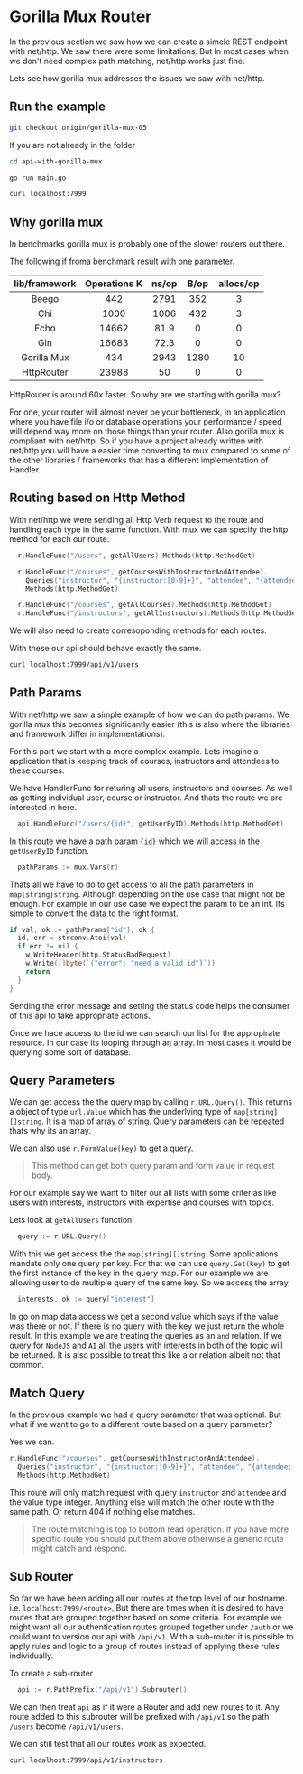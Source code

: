 # Gorilla Mux Router

In the previous section we saw how we can create a simele REST endpoint with net/http. We saw there were some limitations. But In most cases when we don't need complex path matching, net/http works just fine. 

Lets see how gorilla mux addresses the issues we saw with net/http.

## Run the example

```bash
git checkout origin/gorilla-mux-05
```

If you are not already in the folder

```bash
cd api-with-gorilla-mux
```

```bash
go run main.go
```

```bash
curl localhost:7999
```

## Why gorilla mux

In benchmarks gorilla mux is probably one of the slower routers out there. 

The following if froma benchmark result with one parameter.

| lib/framework | Operations K | ns/op | B/op | allocs/op |
|:-------------:|:------------:|:-----:|:----:|:---------:|
|     Beego     |      442     |  2791 |  352 |     3     |
|      Chi      |     1000     |  1006 |  432 |     3     |
|      Echo     |     14662    |  81.9 |   0  |     0     |
|      Gin      |     16683    |  72.3 |   0  |     0     |
|  Gorilla Mux  |      434     |  2943 | 1280 |     10    |
|   HttpRouter  |     23988    |   50  |   0  |     0     |

HttpRouter is around 60x faster. So why are we starting with gorilla mux?

For one, your router will almost never be your bottleneck, in an application where you have file i/o or database operations your performance / speed will depend way more on those things than your router. Also gorilla mux is compliant with net/http. So if you have a project already written with net/http you will have a easier time converting to mux compared to some of the other libraries / frameworks that has a different implementation of Handler.

## Routing based on Http Method

With net/http we were sending all Http Verb request to the route and handling each type in the same function. With mux we can specify the http method for each our route.

```go
  r.HandleFunc("/users", getAllUsers).Methods(http.MethodGet)

  r.HandleFunc("/courses", getCoursesWithInstructorAndAttendee).
    Queries("instructor", "{instructor:[0-9]+}", "attendee", "{attendee:[0-9]+}").
    Methods(http.MethodGet)

  r.HandleFunc("/courses", getAllCourses).Methods(http.MethodGet)
  r.HandleFunc("/instructors", getAllInstructors).Methods(http.MethodGet)
```

We will also need to create corresoponding methods for each routes.

With these our api should behave exactly the same.

```bash
curl localhost:7999/api/v1/users
```

## Path Params

With net/http we saw a simple example of how we can do path params. We gorilla mux this becomes significantly easier (this is also where the libraries and framework differ in implementations).

For this part we start with a more complex example. Lets imagine a application that is keeping track of courses, instructors and attendees to these courses.

We have HandlerFunc for returing all users, instructors and courses. As well as getting individual user, course or instructor. And thats the route we are interested in here.

```go
  api.HandleFunc("/users/{id}", getUserByID).Methods(http.MethodGet)
```

In this route we have a path param `{id}` which we will access in the `getUserByID` function. 

```go
  pathParams := mux.Vars(r)
```

Thats all we have to do to get access to all the path parameters in `map[string]string`. Although depending on the use case that might not be enough. For example in our use case we expect the param to be an int. Its simple to convert the data to the right format. 

```go
if val, ok := pathParams["id"]; ok {
  id, err = strconv.Atoi(val)
  if err != nil {
    w.WriteHeader(http.StatusBadRequest)
    w.Write([]byte(`{"error": "need a valid id"}`))
    return
  }
}
```

Sending the error message and setting the status code helps the consumer of this api to take appropriate actions.

Once we hace access to the id we can search our list for the appropirate resource. In our case its looping through an array. In most cases it would be querying some sort of database.

## Query Parameters

We can get access the the query map by calling `r.URL.Query()`. This returns a object of type `url.Value` which has the underlying type of `map[string][]string`. It is a map of array of string. Query parameters can be repeated thats why its an array.

We can also use `r.FormValue(key)` to get a query. 
>This method can get both query param and form value in request body.

For our example say we want to filter our all lists with some criterias like users with interests, instructors with expertise and courses with topics.

Lets look at `getAllUsers` function.

```go
  query := r.URL.Query()
```

With this we get access the the `map[string][]string`. Some applications mandate only one query per key. For that we can use `query.Get(key)` to get the first instance of the key in the query map. For our example we are allowing user to do multiple query of the same key. So we access the array.

```go
  interests, ok := query["interest"]
```

In go on map data access we get a second value which says if the value was there or not. If there is no query with the key we just return the whole result. In this example we are treating the queries as an `and` relation. If we query for `NodeJS` and `AI` all the users with interests in both of the topic will be returned. It is also possible to treat this like a or relation albeit not that common.

## Match Query

In the previous example we had a query parameter that was optional. But what if we want to go to a different route based on a query parameter?

Yes we can.

```go
r.HandleFunc("/courses", getCoursesWithInstructorAndAttendee).
  Queries("instructor", "{instructor:[0-9]+}", "attendee", "{attendee:[0-9]+}").
  Methods(http.MethodGet)
```

This route will only match request with query `instructor` and `attendee` and the value type integer. Anything else will match the other route with the same path. Or return 404 if nothing else matches.

>The route matching is top to bottom read operation. If you have more specific route you should put them above otherwise a generic route might catch and respond.

## Sub Router

So far we have been adding all our routes at the top level of our hostname. i.e. `localhost:7999/<route>`. But there are times when it is desired to have routes that are grouped together based on some criteria. For example we might want all our authentication routes grouped together under `/auth` or we could want to version our api with `/api/v1`. With a sub-router it is possible to apply rules and logic to a group of routes instead of applying these rules individually.

To create a sub-router 

```go
  api := r.PathPrefix("/api/v1").Subrouter()
```

We can then treat `api` as if it were a Router and add new routes to it. Any route added to this subrouter will be prefixed with `/api/v1` so the path `/users` become `/api/v1/users`. 

We can still test that all our routes work as expected.

```bash
curl localhost:7999/api/v1/instructors
```
